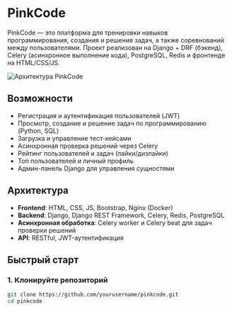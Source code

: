 # PinkCode

PinkCode — это платформа для тренировки навыков программирования, создания и решения задач, а также соревнований между пользователями. Проект реализован на Django + DRF (бэкенд), Celery (асинхронное выполнение кода), PostgreSQL, Redis и фронтенде на HTML/CSS/JS.

![Архитектура PinkCode](https://raw.githubusercontent.com/yourusername/pinkcode/main/docs/architecture.png)

## Возможности

- Регистрация и аутентификация пользователей (JWT)
- Просмотр, создание и решение задач по программированию (Python, SQL)
- Загрузка и управление тест-кейсами
- Асинхронная проверка решений через Celery
- Рейтинг пользователей и задач (лайки/дизлайки)
- Топ пользователей и личный профиль
- Админ-панель Django для управления сущностями

## Архитектура

- **Frontend**: HTML, CSS, JS, Bootstrap, Nginx (Docker)
- **Backend**: Django, Django REST Framework, Celery, Redis, PostgreSQL
- **Асинхронная обработка**: Celery worker и Celery beat для задач проверки решений
- **API**: RESTful, JWT-аутентификация

## Быстрый старт

### 1. Клонируйте репозиторий

```sh
git clone https://github.com/yourusername/pinkcode.git
cd pinkcode